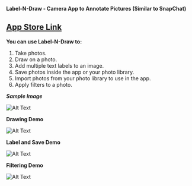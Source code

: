 **Label-N-Draw - Camera App to Annotate Pictures (Similar to SnapChat)**

## [App Store Link](https://itunes.apple.com/us/app/label-n-draw/id1329631334?mt=8)

****You can use Label-N-Draw to:**** 
  1. Take photos.
  2. Draw on a photo.
  3. Add multiple text labels to an image. 
  4. Save photos inside the app or your photo library.
  5. Import photos from your photo library to use in the app.
  6. Apply filters to a photo.
  
  ***Sample Image***
  
  
  ![Alt Text](https://github.com/dtroupe18/DigiDraw/blob/master/ReadMe/SavedImage.JPG)

  
  **Drawing Demo**
  
  ![Alt Text](https://github.com/dtroupe18/DigiDraw/blob/master/ReadMe/Draw.gif)
  
  
  
  **Label and Save Demo**
  
  ![Alt Text](https://github.com/dtroupe18/DigiDraw/blob/master/ReadMe/LabelAndDraw.gif)
  
  
  **Filtering Demo**
  
  ![Alt Text](https://github.com/dtroupe18/DigiDraw/blob/master/ReadMe/Filter.gif)
  
  

